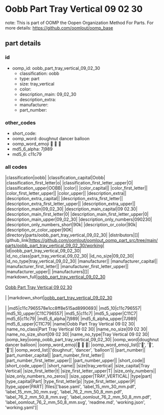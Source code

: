 # Oobb Part Tray Vertical 09 02 30  

note: This is part of OOMP the Oopen Organization Method For Parts. For more details: https://github.com/oomlout/oomp_base

##  part details





### id
* oomp_id: oobb_part_tray_vertical_09_02_30
  * classification: oobb
  * type: part
  * size: tray_vertical
  * color: 
  * description_main: 09_02_30
  * description_extra: 
  * manufacturer: 
  * part_number: 

### other_codes
* short_code: 
* oomp_word: doughnut dancer balloon
* oomp_word_emoji :doughnut: :dancer: :balloon:
* md5_6_alpha: 7j989
* md5_6: c11c79

### all codes 
|classification|oobb|
|classification_capital|Oobb|
|classification_first_letter|o|
|classification_first_letter_upper|O|
|classification_upper|OOBB|
|color||
|color_capital||
|color_first_letter||
|color_first_letter_upper||
|color_upper||
|description_extra||
|description_extra_capital||
|description_extra_first_letter||
|description_extra_first_letter_upper||
|description_extra_upper||
|description_main|09_02_30|
|description_main_capital|09 02.30|
|description_main_first_letter|0|
|description_main_first_letter_upper|0|
|description_main_upper|09_02_30|
|description_only_numbers|090230|
|description_only_numbers_short|90k|
|description_or_color|90k|
|description_or_color_upper|90K|
|directory|parts/oobb_part_tray_vertical_09_02_30|
|distributors|[]|
|github_link|https://github.com/oomlout/oomlout_oomp_part_src/tree/main/parts/oobb_part_tray_vertical_09_02_30/working|
|id|oobb_part_tray_vertical_09_02_30|
|id_no_class|part_tray_vertical_09_02_30|
|id_no_size|09_02_30|
|id_no_type|tray_vertical_09_02_30|
|manufacturer||
|manufacturer_capital||
|manufacturer_first_letter||
|manufacturer_first_letter_upper||
|manufacturer_upper||
|manufacturers|[]|
|markdown_full|[oobb_part_tray_vertical_09_02_30](https://github.com/oomlout/oomlout_oomp_part_src/tree/main/parts/oobb_part_tray_vertical_09_02_30/working)<br>[](https://github.com/oomlout/oomlout_oomp_part_src/tree/main/parts/oobb_part_tray_vertical_09_02_30/working)<br>[Oobb Part Tray Vertical 09 02 30](https://github.com/oomlout/oomlout_oomp_part_src/tree/main/parts/oobb_part_tray_vertical_09_02_30/working)<br><br>|
|markdown_short|[oobb_part_tray_vertical_09_02_30](https://github.com/oomlout/oomlout_oomp_part_src/tree/main/parts/oobb_part_tray_vertical_09_02_30/working)<br><br>|
|md5|c11c7965578e1cc8ff8e515ad8990693|
|md5_10|c11c796557|
|md5_10_upper|C11C796557|
|md5_5|c11c7|
|md5_5_upper|C11C7|
|md5_6|c11c79|
|md5_6_alpha|7j989|
|md5_6_alpha_upper|7J989|
|md5_6_upper|C11C79|
|name|Oobb Part Tray Vertical 09 02 30|
|name_no_class|Part Tray Vertical 09 02 30|
|name_no_size|09 02 30|
|name_no_size_short|09 02 30|
|name_no_type|Tray Vertical 09 02 30|
|oomp_key|oomp_oobb_part_tray_vertical_09_02_30|
|oomp_word|doughnut dancer balloon|
|oomp_word_emoji|:doughnut: :dancer: :balloon:|
|oomp_word_emoji_list|[':doughnut:', ':dancer:', ':balloon:']|
|oomp_word_list|['doughnut', 'dancer', 'balloon']|
|part_number||
|part_number_capital||
|part_number_first_letter||
|part_number_first_letter_upper||
|part_number_upper||
|short_code||
|short_code_upper||
|short_name||
|size|tray_vertical|
|size_capital|Tray Vertical|
|size_first_letter|t|
|size_first_letter_upper|T|
|size_only_numbers||
|size_only_numbers_no_zeros||
|size_upper|TRAY_VERTICAL|
|type|part|
|type_capital|Part|
|type_first_letter|p|
|type_first_letter_upper|P|
|type_upper|PART|
|files|['base.yaml', 'label_15_mm_30_mm.pdf', 'label_15_mm_30_mm.svg', 'label_76_2_mm_50_8_mm.pdf', 'label_76_2_mm_50_8_mm.svg', 'label_oomlout_76_2_mm_50_8_mm.pdf', 'label_oomlout_76_2_mm_50_8_mm.svg', 'readme.md', 'working.json', 'working.yaml']|
